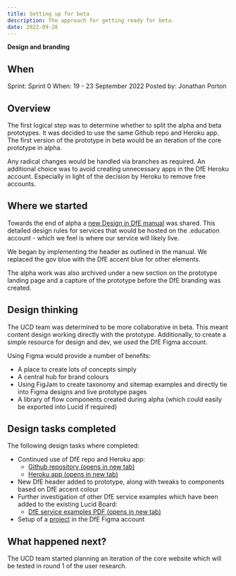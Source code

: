 ```yaml
---
title: Setting up for beta
description: The approach for getting ready for beta.
date: 2022-09-28
---
```


<strong class="govuk-tag govuk-tag--yellow">Design and branding</strong>

## When
Sprint: Sprint 0
When: 19 - 23 September 2022
Posted by: Jonathan Porton

## Overview
The first logical step was to determine whether to split the alpha and beta prototypes. It was decided to use the same Github repo and Heroku app. The first version of the prototype in beta would be an iteration of the core prototype in alpha.

Any radical changes would be handled via branches as required. An additional choice was to avoid creating unnecessary apps in the DfE Heroku account. Especially in light of the decision by Heroku to remove free accounts.

## Where we started
Towards the end of alpha a <a href="https://design.education.gov.uk/branding.html" target="_blank">new Design in DfE manual</a> was shared. This detailed design rules for services that would be hosted on the .education account - which we feel is where our service will likely live.

We began by implementing the header as outlined in the manual. We replaced the gov blue with the DfE accent blue for other elements.

The alpha work was also archived under a new section on the prototype landing page and a capture of the prototype before the DfE branding was created.

## Design thinking
The UCD team was determined to be more collaborative in beta. This meant content design working directly with the prototype. Additionally, to create a simple resource for design and dev, we used the DfE Figma account.

Using Figma would provide a number of benefits:

- A place to create lots of concepts simply
- A central hub for brand colours
- Using FigJam to create taxonomy and sitemap examples and directly tie into Figma designs and live prototype pages
- A library of flow components created during alpha (which could easily be exported into Lucid if required)

## Design tasks completed
The following design tasks where completed:

- Continued use of DfE repo and Heroku app:
  - <a href="https://github.com/DFE-Digital/vcf-sw-career-development-prototype" target="_blank">Github repository (opens in new tab)</a>
  - <a href="https://vcf-sw-career-dev-prototype.herokuapp.com/" target="_blank">Heroku app (opens in new tab)</a>
- New DfE header added to prototype, along with tweaks to components based on DfE accent colour
- Further investigation of other DfE service examples which have been added to the existing Lucid Board:
  - <a href="https://lucid.app/lucidspark/aec2b364-6144-4839-ac02-c0f7b3dfaea3/edit?invitationId=inv_d0449cb7-b37a-4fac-94cb-e86ff3ed7c55#" target="_blank">DfE service examples PDF (opens in new tab)</a>
- Setup of a <a href="https://www.figma.com/files/project/57825408/VCF---Social-worker-career-development?fuid=1111661131405226767" target="_blank"> project</a> in the DfE Figma account

## What happened next?

The UCD team started planning an iteration of the core website which will be tested in round 1 of the user research.
